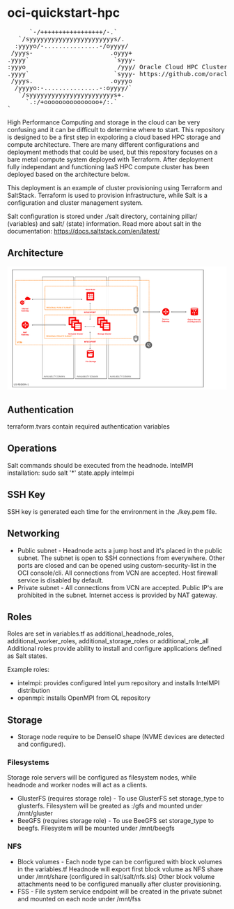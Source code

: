 # oci-quickstart-hpc

<pre>
      `-/+++++++++++++++++/-.`
   `/syyyyyyyyyyyyyyyyyyyyyyys/.
  :yyyyo/-...............-/oyyyy/
 /yyys-                     .oyyy+
.yyyy`                       `syyy-
:yyyo                         /yyy/ Oracle Cloud HPC Cluster Demo
.yyyy`                       `syyy- https://github.com/oracle-quickstart/oci-hpc
 /yyys.                     .oyyyo
  /yyyyo:-...............-:oyyyy/`
   `/syyyyyyyyyyyyyyyyyyyyyyys+.
     `.:/+ooooooooooooooo+/:.`
`
</pre>

High Performance Computing and storage in the cloud can be very confusing and it can be difficult to determine where to start. This repository is designed to be a first step in expoloring a cloud based HPC storage and compute architecture. There are many different configurations and deployment methods that could be used, but this repository focuses on a bare metal compute system deployed with Terraform. After deployment fully independant and functioning IaaS HPC compute cluster has been deployed based on the architecture below.

This deployment is an example of cluster provisioning using Terraform and SaltStack. Terraform is used to provision infrastructure, while Salt is a configuration and cluster management system. 

Salt configuration is stored under ./salt directory, containing pillar/ (variables) and salt/ (state) information. Read more about salt in the documentation: https://docs.saltstack.com/en/latest/

## Architecture
![Architecture](images/architecture.png)

## Authentication
terraform.tvars contain required authentication variables

## Operations
Salt commands should be executed from the headnode. 
IntelMPI installation: sudo salt '*' state.apply intelmpi

## SSH Key
SSH key is generated each time for the environment in the ./key.pem file. 

## Networking 
* Public subnet - Headnode acts a jump host and it's placed in the public subnet. The subnet is open to SSH connections from everywhere. Other ports are closed and can be opened using custom-security-list in the OCI console/cli.  All connections from VCN are accepted. Host firewall service is disabled by default. 
* Private subnet - All connections from VCN are accepted. Public IP's are prohibited in the subnet. Internet access is provided by NAT gateway. 
  
## Roles
Roles are set in variables.tf as additional_headnode_roles, additional_worker_roles, additional_storage_roles or additional_role_all Additional roles provide ability to install and configure applications defined as Salt states. 

Example roles:
* intelmpi: provides configured Intel yum repository and installs IntelMPI distribution
* openmpi: installs OpenMPI from OL repository

## Storage
* Storage node require to be DenseIO shape (NVME devices are detected and configured).

### Filesystems

Storage role servers will be configured as filesystem nodes, while headnode and worker nodes will act as a clients. 
* GlusterFS (requires storage role) - To use GlusterFS set storage_type to glusterfs.  Filesystem will be greated as :/gfs and mounted under /mnt/gluster
* BeeGFS (requires storage role) - To use BeeGFS set storage_type to beegfs.  Filesystem will be mounted under /mnt/beegfs

### NFS
* Block volumes - Each node type can be configured with block volumes in the variables.tf
  Headnode will export first block volume as NFS share under /mnt/share (configured in salt/salt/nfs.sls)
  Other block volume attachments need to be configured manually after cluster provisioning. 
* FSS - File system service endpoint will be created in the private subnet and mounted on each node under /mnt/fss
